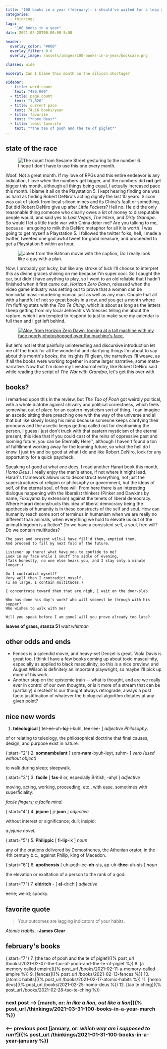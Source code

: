 ```yaml
---
title: "100 books in a year (february): i should've waited for a leap year"
categories:
  - thinkings
tags:
  - "100 books in a year"
date: 2021-02-28T00:00:00-5:00

header:
  overlay_color: "#000"
  overlay_filter: 0.6
  overlay_image: /assets/images/100-books-in-a-year/bookcase.png

classes: wide

excerpt: Can I blame this month on the silicon shortage?

sidebar:
  - title: word count
    text: "486,000"
  - title: page count
    text: "1,820"
  - title: current pace
    text: 74.16 books/year
  - title: favorite
    text: "*homo deus*"
  - title: least favorite
    text: "*the tao of pooh and the te of piglet*"
---
```


## state of the race
<figure style="width: 450px; border-radius=: 10px;" class="align-right">
  <img src="{{ site.url }}{{ site.baseurl }}/assets/images/100-books-in-a-year/count-6.jpg" alt="The count from Sesame Street gesturing to the number 6.">
  <figcaption>I hope I don't have to use this one every month.</figcaption>
</figure>

Woof. Not a great month. If my love of RPGs and this entire endeavor is any indication, I love when the numbers get bigger, and the numbers did **not** get bigger this month, although all things being equal, I actually increased pace this month. I blame it all on the Playstation 5. I kept hearing finding one was as hard as finding Robert DeNiro's acting dignity the last 10 years. Silicon was out of stock from local silicon mines and its China's fault or something. But did Robert DeNiro give up after *Little Fockers*? Hell no. He did the only reasonable thing someone who clearly owes a lot of money to disreputable people would, and said yes to *Last Vegas*, *The Intern*, and *Dirty Grandpa*. So would I let a little trade war with China deter me? Are you talking to me, because I am going to milk this DeNiro metaphor for all it is worth. I was going to get myself a Playstation 5. I followed the twitter folks, hell, I made a twitter, tweeted one god awful tweet for good measure, and proceeded to get a Playstation 5 within an hour.

<figure style="width: 450px; border-radius=: 10px;" class="align-center">
  <img src="{{ site.url }}{{ site.baseurl }}/assets/images/100-books-in-a-year/joker-plan.png" alt="Joker from the Batman movie with the caption, Do I really look like a guy with a plan.">
</figure>

Now, I probably got lucky, but like any stroke of luck I'll choose to interpret this as divine graces shining on me because I'm super cool. So I caught the car, but didn't have anything to play, so I went to an old reliable that I hadn't finished when it first came out, *Horizon Zero Dawn*, released when the video game industry was setting out to prove that a woman can be homicidal mass-murdering maniac just as well as any man. Couple that all with a handful of not so great books in a row, and you get a month where I'm fluffing stats with the *Tao Te Ching*, which is about as long as the letters I keep getting from my local Jehovah's Witnesses telling me about the rapture, which I am tempted to respond to just to make sure my calendar is full then and I get left behind.

<figure style="width: 450px; border-radius=: 10px;" class="align-right">
  <a href="{{ site.url }}{{ site.baseurl }}/assets/images/100-books-in-a-year/horizon.jpg">
    <img src="{{ site.url }}{{ site.baseurl }}/assets/images/100-books-in-a-year/horizon.jpg" alt="Aloy, from Horizon Zero Dawn, looking at a tall machine with my face poorly photoshopped over the machine's face.">
  </a>
</figure>

But let's not let that painfully uninteresting and discursive introduction let me off the hook for all the wonderful and clarifying things I'm about to say about this month's books, the insights I'll glean, the narratives I'll weave, as if all the books were working together in some larger narrative, some meta-narrative. Now that I'm done my LiveJournal entry, like Robert DeNiro said while reading the script of *The War with Grandpa*, let's get this over with.

## books?
I remarked upon this in the review, but *The Tao of Pooh* got weirdly political, with a whole diatribe against chivalry and political correctness, which feels somewhat out of place for an eastern mysticism sort of thing. I can imagine an ascetic sitting there preaching one with the way of the universe and all that but like slowly losing his mind because someone keeps clarifying their pronouns and the ascetic keeps getting called out for deadnaming the person. I guess I just don't truck with that eastern mysticism of the eternal present, this idea that if you could cast of the reins of oppressive past and looming future, you can be Eternally Here&trade;, although I haven't found a ton of fulfillment working away for the looming future, so what the hell do I know. I just try and be good at what I do and like Robert DeNiro, look for any opportunity for a quick paycheck.

Speaking of good at what one does, I read another Harari book this month, *Homo Deus*. I really enjoy the man's ethos, if not where it might lead. Harari's framework allows us to deconstruct everything, not just the superstructures of religion or philosophy or government, but the ideas of self, of the eternal soul, of free will. From here there is an interesting dialogue happening with the liberalist thinkers (Pinker and Dawkins by name, Fukuyama by extension) against the tenets of liberal democracy. Where Harari deconstructs this idea of liberal democracy being the apotheosis of humanity is in these constructs of the self and soul. How can humanity reach some sort of terminus in humanism when we are really no different than animals, when everything we hold to elevate us out of the animal kingdom is a fiction? Do we have a consistent self, a soul, free will? Do we contain multitudes?

```
The past and present wilt—I have fill'd them, emptied them.
And proceed to fill my next fold of the future.

Listener up there! what have you to confide to me?
Look in my face while I snuff the sidle of evening,
(Talk honestly, no one else hears you, and I stay only a minute longer.)

Do I contradict myself?
Very well then I contradict myself,
(I am large, I contain multitudes.)

I concentrate toward them that are nigh, I wait on the door-slab.

Who has done his day's work? who will soonest be through with his supper?
Who wishes to walk with me?

Will you speak before I am gone? will you prove already too late?
```

**leaves of grass, stanza 51** *walt whitman*

## other odds and ends
- Fences is a splendid movie, and heavy-set Denzel is great. Viola Davis is great too. I think I have a few books coming up about toxic masculinity, especially as applied to black masculinity, so this is a nice preview, and August Wilson is definitely an important playwright, so maybe I'll pick up more of his work.
- Another stop on the epistemic train -- what is thought, and are we really ever in control of our own thoughts, or is it more of a stream that can be (partially) directed? Is our thought always retrograde, always a post facto justification of whatever the biological algorithm dictates at any given point?


## nice new words
1. **teleological** [ tel-ee-uh-**loj**-i-kuhl, tee-lee- ] *adjective Philosophy*.

of or relating to teleology, the philosophical doctrine that final causes, design, and purpose exist in nature.

{:start="2"}
2. **somnambulant** [ som-**nam**-byuh-leyt, suhm- ] *verb (used without object)*

to walk during sleep; sleepwalk.

{:start="3"}
3. **facile** [ **fas**-il or, especially British, -ahyl ] *adjective*

moving, acting, working, proceeding, etc., with ease, sometimes with superficiality:

*facile fingers; a facile mind.*

{:start="4"}
4. **jejune** [ ji-**joon** ] *adjective*

without interest or significance; dull; insipid:

*a jejune novel.*

{:start="5"}
5.  **Philippic** [ fi-**lip**-ik ] *noun*

any of the orations delivered by Demosthenes, the Athenian orator, in the 4th century b.c., against Philip, king of Macedon.

{:start="6"}
6.  **apotheosis** [ uh-poth-ee-**oh**-sis, ap-uh-**thee**-uh-sis ] *noun*

the elevation or exaltation of a person to the rank of a god.

{:start="7"}
7.  **eldritch** - [ **el**-drich ] *adjective*

eerie; weird; spooky.

## favorite quote
> Your outcomes are lagging indicators of your habits.

*Atomic Habits*, -**James Clear**

## february's books

{:start="7"}
7. [the tao of pooh and the te of piglet]({% post_url /books/2021-02-07-the-tao-of-pooh-and-the-te-of-piglet %})
8. [a memory called empire]({% post_url /books/2021-02-11-a-memory-called-empire %})
9. [fences]({% post_url /books/2021-02-13-fences %})
10. [atomic habits]({% post_url /books/2021-02-17-atomic-habits %})
11. [homo deus]({% post_url /books/2021-02-25-homo-deus %})
12. [tao te ching]({% post_url /books/2021-02-28-tao-te-ching %})

### next post --> [**march, or: _in like a lion, out like a lion_**]({% post_url /thinkings/2021-03-31-100-books-in-a-year-march %})
### <-- previous post [**january, or: _which way am i supposed to run?_**]({% post_url /thinkings/2021-01-31-100-books-in-a-year-january %})
